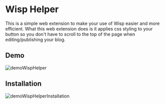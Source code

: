 # Wisp Helper

This is a simple web extension to make your use of Wisp easier and more efficient. What this web extension does is it applies css styling to your button so you don't have to scroll to the top of the page when editing/publishing your blog.

## Demo
![demoWispHelper](https://github.com/user-attachments/assets/51854394-0a7f-4c23-a77a-295c23c6e256)

## Installation
![demoWispHelperInstallation](https://github.com/user-attachments/assets/659d34c8-8691-44bb-acc8-2fd7fdbbc013)
